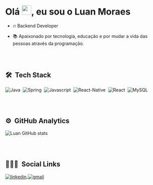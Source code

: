 <h1 align="left">Olá <img src="https://raw.githubusercontent.com/kaueMarques/kaueMarques/master/hi.gif" width="30px">, eu sou o Luan Moraes</h1>

- 🔥 Backend Developer 

- 📚 Apaixonado por tecnologia, educação e por mudar a vida das pessoas através da programação.

<br><br>

## 🛠 &nbsp;Tech Stack

![Java](https://img.shields.io/badge/Java-ED8B00?style=for-the-badge&logo=openjdk&logoColor=white)&nbsp;
![Spring](https://img.shields.io/badge/Spring-6DB33F?style=for-the-badge&logo=spring&logoColor=white)&nbsp;
![Javascript](https://img.shields.io/badge/JavaScript-F7DF1E?style=for-the-badge&logo=javascript&logoColor=black)&nbsp;
![React-Native](https://img.shields.io/badge/React_Native-20232A?style=for-the-badge&logo=react&logoColor=61DAFB)&nbsp;
![React](https://img.shields.io/badge/React-20232A?style=for-the-badge&logo=react&logoColor=61DAFB)&nbsp;
![MySQL](https://img.shields.io/badge/MySQL-00000F?style=for-the-badge&logo=mysql&logoColor=white)&nbsp;

<!--
![]()&nbsp;
![]()&nbsp;
![]()&nbsp;
![]()&nbsp;
-->
<!--
![JavaScript](https://img.shields.io/badge/-JavaScript-05122A?style=flat&logo=javascript)&nbsp;
![HTML](https://img.shields.io/badge/-HTML-05122A?style=flat&logo=HTML5)&nbsp;
![CSS](https://img.shields.io/badge/-CSS-05122A?style=flat&logo=CSS3&logoColor=1572B6)&nbsp;
![React](https://img.shields.io/badge/-React-05122A?style=flat&logo=react)&nbsp;
![React-Native](https://img.shields.io/badge/-React%20Native-05122A?style=flat&logo=react)&nbsp;
![Git](https://img.shields.io/badge/-Git-05122A?style=flat&logo=git)&nbsp;
![GitHub](https://img.shields.io/badge/-GitHub-05122A?style=flat&logo=github)&nbsp;
![Markdown](https://img.shields.io/badge/-Markdown-05122A?style=flat&logo=markdown)&nbsp;
![Visual Studio Code](https://img.shields.io/badge/-Visual%20Studio%20Code-05122A?style=flat&logo=visual-studio-code&logoColor=007ACC)&nbsp;
-->
<br><br>

## ⚙️ &nbsp;GitHub Analytics
<!--
<p align="left">
<img width="530em" src="https://github-readme-stats.vercel.app/api?username=luanmooraes&show_icons=true&theme=vision-friendly-dark" alt="luanmoraes's stats"/>
<img width="530em" src="https://github-readme-stats.vercel.app/api/top-langs/?username=luanmooraes&layout=compact&theme=vision-friendly-dark" alt="luanmoraes's most languages"/>
</p>
-->

![Luan GitHub stats](https://github-readme-stats.vercel.app/api?username=luanmooraes&show_icons=true&theme=dark)

<br><br>

## 🙋🏻‍♂️ &nbsp;Social Links

<a href="https://linkedin.com/in/luansilvamoraes" target="_blank">
  <img align="center" src="https://img.shields.io/badge/LinkedIn-0077B5?style=for-the-badge&logo=linkedin&logoColor=white" alt="linkedin"/>
</a>
<a href="luansilvamoraess@gmail.com" target="_blank">
  <img align="center" src="https://img.shields.io/badge/Gmail-D14836?style=for-the-badge&logo=gmail&logoColor=white" alt="gmail"/>
</a>


<!--
### Hi there 👋
## I'm Luan Moraes
-->
<!--
**luanmooraes/luanmooraes** is a ✨ _special_ ✨ repository because its `README.md` (this file) appears on your GitHub profile.

Here are some ideas to get you started:

- 🔭 I’m currently working on ...
- 🌱 I’m currently learning ...
- 👯 I’m looking to collaborate on ...
- 🤔 I’m looking for help with ...
- 💬 Ask me about ...
- 📫 How to reach me: ...
- 😄 Pronouns: ...
- ⚡ Fun fact: ...
-->

